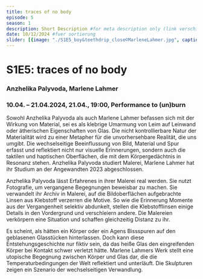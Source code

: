 ```yaml
---
title: traces of no body
episode: 5
season: 1
description: Short Description #for meta description only (link verschicken etc. nicht auf der seite zu sehen)
date: 10/12/2024 #fuer sortierung
slider: [{image: "./S1E5_boy&teethdrip_close©MarleneLahmer.jpg", caption: "Caption 1"}, {image: "./S1E5_backwall©MarleneLahmer.jpg", caption: "Caption 1"}, {image: "./S1E5_frontal©MarleneLahmer.jpg", caption: "Caption 1"}, {image: "./S1E5_roomview_behind©MarleneLahmer.jpg", caption: "Caption 1"}, {image: "./S1E5_snake_level©MarleneLahmer.jpg", caption: "Caption 1"},]
---
```


# S1E5: traces of no body
### Anzhelika Palyvoda, Marlene Lahmer
### 10.04. – 21.04.2024, 21.04., 19:00, Performance to (un)burn

Sowohl Anzhelika Palyvoda als auch Marlene Lahmer befassen sich mit der Wirkung von Material, sei es als klebrige Umarmung von Leim auf Leinwand oder ätherischen Eigenschaften von Glas. Die nicht kontrollierbare Natur der Materialität wird zu einer Metapher für die unvorhersehbare Realität, die uns umgibt. Die wechselseitige Beeinflussung von Bild, Material und Spur erfasst und reflektiert nicht nur visuelle Erinnerungen, sondern auch die taktilen und haptischen Oberflächen, die mit dem Körpergedächtnis in Resonanz stehen. Anzhelika Palyvoda studiert Malerei, Marlene Lahmer hat ihr Studium an der Angewandten 2023 abgeschlossen. 

Anzhelika Palyvoda lässt Erfahrenes in ihrer Malerei real werden. Sie nutzt Fotografie, um vergangene Begegnungen beweisbar zu machen. Sie verwandelt ihr Archiv in Malerei, auf die Bildoberflächen aufgebrachte Linsen aus Klebstoff verzerren die Motive. So wie die Erinnerung Momente aus der Vergangenheit selektiv abdunkelt, stellen die Klebstofflinsen einige Details in den Vordergrund und verschleiern andere. Die Malereien verkörpern eine Situation und schaffen gleichzeitig Distanz zu ihr. 

Es scheint, als hätten ein Körper oder ein Agens Bissspuren auf den geblasenen Glasstücken hinterlassen. Doch kann diese Entstehungsgeschichte nur fiktiv sein, da das heiße Glas den eingreifenden Körper bei Kontakt schwer verletzt hätte. Marlene Lahmers Werk stellt eine utopische Begegnung zwischen Körper und Glas dar, die die Temperaturbedingungen der Welt reflektiert und unterläuft. Die Skulpturen zeigen ein Szenario der wechselseitigen Verwandlung. 


